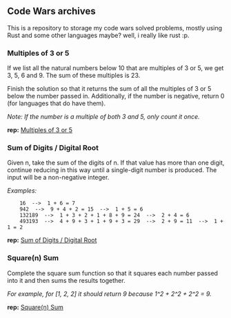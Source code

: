 ## Code Wars archives

This is a repository to storage my code wars solved problems, mostly using Rust and some other languages maybe? well, i really like rust :p.

### Multiples of 3 or 5

If we list all the natural numbers below 10 that are multiples of 3 or 5, we get 3, 5, 6 and 9. The sum of these multiples is 23.

Finish the solution so that it returns the sum of all the multiples of 3 or 5 below the number passed in. Additionally, if the number is negative, return 0 (for languages that do have them).

_Note: If the number is a multiple of both 3 and 5, only count it once._

**rep:** [Multiples of 3 or 5](https://github.com/dertera/codewars-archives/tree/main/Multiples-3-or-5)

### Sum of Digits / Digital Root

Given n, take the sum of the digits of n. If that value has more than one digit, continue reducing in this way until a single-digit number is produced. The input will be a non-negative integer. 

_Examples:_

```
    16  -->  1 + 6 = 7
    942  -->  9 + 4 + 2 = 15  -->  1 + 5 = 6
    132189  -->  1 + 3 + 2 + 1 + 8 + 9 = 24  -->  2 + 4 = 6
    493193  -->  4 + 9 + 3 + 1 + 9 + 3 = 29  -->  2 + 9 = 11  -->  1 + 1 = 2
```

**rep:** [Sum of Digits / Digital Root](https://github.com/dertera/codewars-archives/tree/main/Digital-Root)

### Square(n) Sum

Complete the square sum function so that it squares each number passed into it and then sums the results together.

_For example, for [1, 2, 2] it should return 9 because 1^2 + 2^2 + 2^2 = 9._

**rep:** [Square(n) Sum](https://github.com/dertera/codewars-archives/tree/main/Square-Sum)
